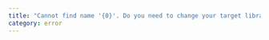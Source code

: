 ```yaml
---
title: "Cannot find name '{0}'. Do you need to change your target library? Try changing the 'lib' compiler option to '{1}' or later."
category: error
---
```

